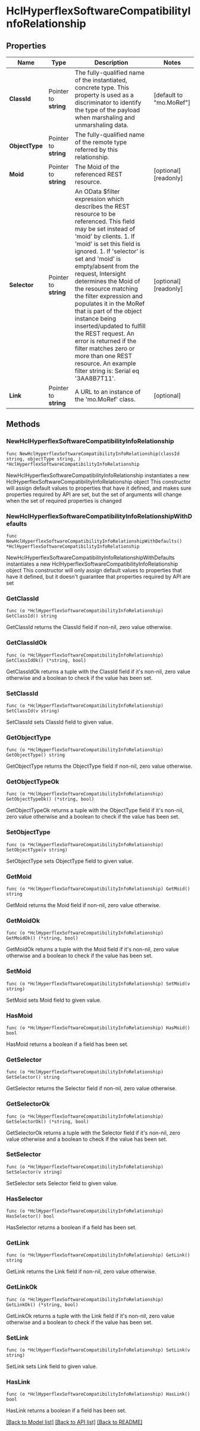 # HclHyperflexSoftwareCompatibilityInfoRelationship

## Properties

Name | Type | Description | Notes
------------ | ------------- | ------------- | -------------
**ClassId** | Pointer to **string** | The fully-qualified name of the instantiated, concrete type. This property is used as a discriminator to identify the type of the payload when marshaling and unmarshaling data. | [default to "mo.MoRef"]
**ObjectType** | Pointer to **string** | The fully-qualified name of the remote type referred by this relationship. | 
**Moid** | Pointer to **string** | The Moid of the referenced REST resource. | [optional] [readonly] 
**Selector** | Pointer to **string** | An OData $filter expression which describes the REST resource to be referenced. This field may be set instead of &#39;moid&#39; by clients. 1. If &#39;moid&#39; is set this field is ignored. 1. If &#39;selector&#39; is set and &#39;moid&#39; is empty/absent from the request, Intersight determines the Moid of the resource matching the filter expression and populates it in the MoRef that is part of the object instance being inserted/updated to fulfill the REST request. An error is returned if the filter matches zero or more than one REST resource. An example filter string is: Serial eq &#39;3AA8B7T11&#39;. | [optional] [readonly] 
**Link** | Pointer to **string** | A URL to an instance of the &#39;mo.MoRef&#39; class. | [optional] 

## Methods

### NewHclHyperflexSoftwareCompatibilityInfoRelationship

`func NewHclHyperflexSoftwareCompatibilityInfoRelationship(classId string, objectType string, ) *HclHyperflexSoftwareCompatibilityInfoRelationship`

NewHclHyperflexSoftwareCompatibilityInfoRelationship instantiates a new HclHyperflexSoftwareCompatibilityInfoRelationship object
This constructor will assign default values to properties that have it defined,
and makes sure properties required by API are set, but the set of arguments
will change when the set of required properties is changed

### NewHclHyperflexSoftwareCompatibilityInfoRelationshipWithDefaults

`func NewHclHyperflexSoftwareCompatibilityInfoRelationshipWithDefaults() *HclHyperflexSoftwareCompatibilityInfoRelationship`

NewHclHyperflexSoftwareCompatibilityInfoRelationshipWithDefaults instantiates a new HclHyperflexSoftwareCompatibilityInfoRelationship object
This constructor will only assign default values to properties that have it defined,
but it doesn't guarantee that properties required by API are set

### GetClassId

`func (o *HclHyperflexSoftwareCompatibilityInfoRelationship) GetClassId() string`

GetClassId returns the ClassId field if non-nil, zero value otherwise.

### GetClassIdOk

`func (o *HclHyperflexSoftwareCompatibilityInfoRelationship) GetClassIdOk() (*string, bool)`

GetClassIdOk returns a tuple with the ClassId field if it's non-nil, zero value otherwise
and a boolean to check if the value has been set.

### SetClassId

`func (o *HclHyperflexSoftwareCompatibilityInfoRelationship) SetClassId(v string)`

SetClassId sets ClassId field to given value.


### GetObjectType

`func (o *HclHyperflexSoftwareCompatibilityInfoRelationship) GetObjectType() string`

GetObjectType returns the ObjectType field if non-nil, zero value otherwise.

### GetObjectTypeOk

`func (o *HclHyperflexSoftwareCompatibilityInfoRelationship) GetObjectTypeOk() (*string, bool)`

GetObjectTypeOk returns a tuple with the ObjectType field if it's non-nil, zero value otherwise
and a boolean to check if the value has been set.

### SetObjectType

`func (o *HclHyperflexSoftwareCompatibilityInfoRelationship) SetObjectType(v string)`

SetObjectType sets ObjectType field to given value.


### GetMoid

`func (o *HclHyperflexSoftwareCompatibilityInfoRelationship) GetMoid() string`

GetMoid returns the Moid field if non-nil, zero value otherwise.

### GetMoidOk

`func (o *HclHyperflexSoftwareCompatibilityInfoRelationship) GetMoidOk() (*string, bool)`

GetMoidOk returns a tuple with the Moid field if it's non-nil, zero value otherwise
and a boolean to check if the value has been set.

### SetMoid

`func (o *HclHyperflexSoftwareCompatibilityInfoRelationship) SetMoid(v string)`

SetMoid sets Moid field to given value.

### HasMoid

`func (o *HclHyperflexSoftwareCompatibilityInfoRelationship) HasMoid() bool`

HasMoid returns a boolean if a field has been set.

### GetSelector

`func (o *HclHyperflexSoftwareCompatibilityInfoRelationship) GetSelector() string`

GetSelector returns the Selector field if non-nil, zero value otherwise.

### GetSelectorOk

`func (o *HclHyperflexSoftwareCompatibilityInfoRelationship) GetSelectorOk() (*string, bool)`

GetSelectorOk returns a tuple with the Selector field if it's non-nil, zero value otherwise
and a boolean to check if the value has been set.

### SetSelector

`func (o *HclHyperflexSoftwareCompatibilityInfoRelationship) SetSelector(v string)`

SetSelector sets Selector field to given value.

### HasSelector

`func (o *HclHyperflexSoftwareCompatibilityInfoRelationship) HasSelector() bool`

HasSelector returns a boolean if a field has been set.

### GetLink

`func (o *HclHyperflexSoftwareCompatibilityInfoRelationship) GetLink() string`

GetLink returns the Link field if non-nil, zero value otherwise.

### GetLinkOk

`func (o *HclHyperflexSoftwareCompatibilityInfoRelationship) GetLinkOk() (*string, bool)`

GetLinkOk returns a tuple with the Link field if it's non-nil, zero value otherwise
and a boolean to check if the value has been set.

### SetLink

`func (o *HclHyperflexSoftwareCompatibilityInfoRelationship) SetLink(v string)`

SetLink sets Link field to given value.

### HasLink

`func (o *HclHyperflexSoftwareCompatibilityInfoRelationship) HasLink() bool`

HasLink returns a boolean if a field has been set.


[[Back to Model list]](../README.md#documentation-for-models) [[Back to API list]](../README.md#documentation-for-api-endpoints) [[Back to README]](../README.md)



